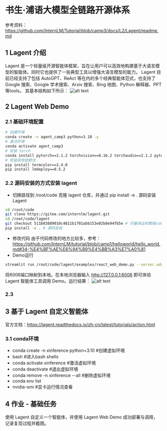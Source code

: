 # 书生·浦语大模型全链路开源体系
参考资料：https://github.com/InternLM/Tutorial/blob/camp3/docs/L2/Lagent/readme.md

## 1 Lagent 介绍
Lagent 是一个轻量级开源智能体框架，旨在让用户可以高效地构建基于大语言模型的智能体。同时它也提供了一些典型工具以增强大语言模型的能力。
Lagent 目前已经支持了包括 AutoGPT、ReAct 等在内的多个经典智能体范式，也支持了Google 搜索、Google 学术搜索、Arxiv 搜索、Bing 地图、Python 解释器、PPT等tools。
其基本结构如下所示：
![alt text](img1/Lagent基本结构.png)

## 2 Lagent Web Demo
### 2.1 基础环境配置
```bash
# 创建环境
conda create -n agent_camp3 python=3.10 -y
# 激活环境
conda activate agent_camp3
# 安装 torch
conda install pytorch==2.1.2 torchvision==0.16.2 torchaudio==2.1.2 pytorch-cuda=12.1 -c pytorch -c nvidia -y
# 安装其他依赖包
pip install termcolor==2.4.0
pip install lmdeploy==0.5.2
```
### 2.2 源码安装的方式安装 lagent
- 切换路径到 /root/code 克隆 lagent 仓库，并通过 pip install -e . 源码安装 Lagent
```bash
cd /root/code
git clone https://gitee.com/internlm/lagent.git
cd /root/code/lagent
git checkout 511b03889010c4811b1701abb153e02b8e94fb5e # 尽量保证和教程commit版本一致
pip install -e . # 源码安装
```
- 修改代码
由于代码修改的地方比较多，参考：https://github.com/InternLM/tutorial/blob/camp1/helloworld/hello_world.md#34-%E4%BF%AE%E6%94%B9%E4%BB%A3%E7%A0%81  
- Demo运行
```bash
streamlit run /root/code/lagent/examples/react_web_demo.py --server.address 127.0.0.1 --server.port 6006
```
将6006端口映射到本地。在本地浏览器输入 http://127.0.0.1:6006 即可体验 Lagent 智能体工具调用 Demo。运行结果：
![alt text](img2/Lagent%20智能体工具调用%20Demo运行结果.png)

### 2.3 

## 3 基于 Lagent 自定义智能体
官方文档：https://lagent.readthedocs.io/zh-cn/latest/tutorials/action.html
### 3.1 conda环境
- conda create -n xinference python=3.10  #创建虚拟环境
- bash  #进入bash shells
- conda activate xinference  #激活虚拟环境
- conda deactivate  #退出虚拟环境
- conda remove -n xinference --all  #删除虚拟环境
- conda env list
- nvidia-smi  #显卡运行情况查看

## 4 作业 - 基础任务
使用 Lagent 自定义一个智能体，并使用 Lagent Web Demo 成功部署与调用，记录复现过程并截图。

